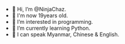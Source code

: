 - 👋 Hi, I’m @NinjaChaz.
- 👤 I'm now 19years old.
- 👀 I’m interested in programming.
- 🌱 I’m currently learning Python.
- 🌟 I can speak Myanmar, Chinese & English.

<!---
NinjaChaz/NinjaChaz is a ✨ special ✨ repository because its `README.md` (this file) appears on your GitHub profile.
You can click the Preview link to take a look at your changes.
--->
